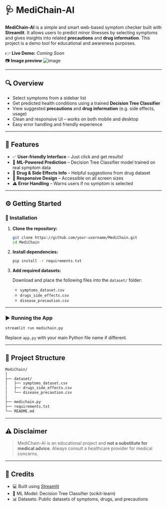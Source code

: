 # 🩺 MediChain-AI

**MediChain-AI** is a simple and smart web-based symptom checker built with **Streamlit**. It allows users to predict minor illnesses by selecting symptoms and gives insights into related **precautions** and **drug information**. This project is a demo tool for educational and awareness purposes.

👉 **Live Demo:** *Coming Soon*  
📷 **Image preview**
![image](https://github.com/user-attachments/assets/65fa980c-df86-498d-9567-bf565d423010)

---

## 🔍 Overview

- Select symptoms from a sidebar list  
- Get predicted health conditions using a trained **Decision Tree Classifier**  
- View suggested **precautions** and **drug information** (e.g. side effects, usage)  
- Clean and responsive UI – works on both mobile and desktop  
- Easy error handling and friendly experience  

---

## 🚀 Features

- ✅ **User-friendly Interface** – Just click and get results!  
- 🧠 **ML-Powered Prediction** – Decision Tree Classifier model trained on real symptom data  
- 💊 **Drug & Side Effects Info** – Helpful suggestions from drug dataset  
- 📱 **Responsive Design** – Accessible on all screen sizes  
- ⚠️ **Error Handling** – Warns users if no symptom is selected  

---

## ⚙️ Getting Started

### 🔧 Installation

1. **Clone the repository:**

   ```bash
   git clone https://github.com/your-username/MediChain.git
   cd MediChain
   ```

2. **Install dependencies:**

   ```bash
   pip install -r requirements.txt
   ```

3. **Add required datasets:**

   Download and place the following files into the `dataset/` folder:
   - `symptoms_dataset.csv`
   - `drugs_side_effects.csv`
   - `disease_precaution.csv`

---

### ▶️ Running the App

```bash
streamlit run medichain.py
```

Replace `app.py` with your main Python file name if different.

---

## 📁 Project Structure

```bash
MediChain/
│
├── dataset/
│   ├── symptoms_dataset.csv
│   ├── drugs_side_effects.csv
│   └── disease_precaution.csv
│
├── medichain.py
├── requirements.txt
└── README.md
```

---

## ⚠️ Disclaimer

> MediChain-AI is an educational project and **not a substitute for medical advice**. Always consult a healthcare provider for medical concerns.

---

## 🙌 Credits

- 💻 Built using [Streamlit](https://streamlit.io/)  
- 🧠 ML Model: Decision Tree Classifier (scikit-learn)  
- 📊 Datasets: Public datasets of symptoms, drugs, and precautions
